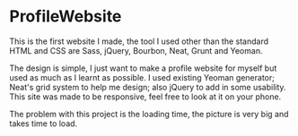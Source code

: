 # ProfileWebsite

This is the first website I made, the tool I used other than the standard HTML and CSS are Sass, jQuery, Bourbon, Neat, Grunt and Yeoman.

The design is simple, I just want to make a profile website for myself but used as much as I learnt as possible. I used existing Yeoman generator; Neat's grid system to help me design; also jQuery to add in some usability. This site was made to be responsive, feel free to look at it on your phone.

The problem with this project is the loading time, the picture is very big and takes time to load.
